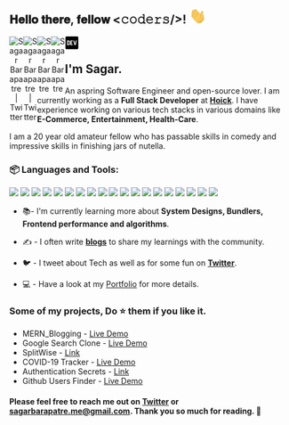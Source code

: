 <h2> 𝐇𝐞𝐥𝐥𝐨 𝐭𝐡𝐞𝐫𝐞, 𝐟𝐞𝐥𝐥𝐨𝐰 <𝚌𝚘𝚍𝚎𝚛𝚜/>! <img src="https://raw.githubusercontent.com/ABSphreak/ABSphreak/master/gifs/Hi.gif" width="30px"></h2>

<!-- <img align='right' src='https://user-images.githubusercontent.com/5713670/87202985-820dcb80-c2b6-11ea-9f56-7ec461c497c3.gif' width='200"'> -->

<p align="center">
    <a href="https://www.linkedin.com/in/sagarbarapatre02/">
  <img align="left" alt="Sagar Barapatre | Twitter" width="25px" src="https://cdn.jsdelivr.net/npm/simple-icons@v3/icons/linkedin.svg" />
</a>
<a href="https://twitter.com/gobi_masala">
  <img align="left" alt="Sagar Barapatre | Twitter" width="25px" src="https://cdn.jsdelivr.net/npm/simple-icons@v3/icons/twitter.svg" />
</a>
<a href="https://stackoverflow.com/users/13044870/sagar-barapatre">
  <img align="left" alt="Sagar Barapatre" width="25px" src="https://cdn.jsdelivr.net/npm/simple-icons@v3/icons/stackoverflow.svg" />
</a>
<a href="https://open.spotify.com/user/31i5mosmil3pn56b3bdhgj547z6y?si=99ebab7ce14147ed">
  <img align="left" alt="Sagar Barapatre" width="25px" src="https://cdn.jsdelivr.net/npm/simple-icons@v3/icons/spotify.svg" />
</a>
<a href="https://dev.to/sagarbarapatre">
  <img align="left" alt="Sagar Barapatre" width="25px" src="./devto.svg" />
</a>
    </p>
    
 <br>
<!--   <br> -->
 
## I'm Sagar. 
  
An aspring Software Engineer and open-source lover. I am currently working as a **Full Stack Developer** at **[Hoick](https://hoick.co.in)**.
I have experience working on various tech stacks in various domains like **E-Commerce, Entertainment, Health-Care**.

I am a 20 year old amateur fellow who has passable skills in comedy and impressive skills in finishing jars of nutella.


### 📦 Languages and Tools: 


<img src="https://img.shields.io/badge/JavaScript-F7DF1E?style=for-the-badge&logo=javascript&logoColor=black" /> <img src="https://img.shields.io/badge/Node.js-339933?style=for-the-badge&logo=nodedotjs&logoColor=white" /> <img src="https://img.shields.io/badge/Express.js-000000?style=for-the-badge&logo=express&logoColor=white" /> <img src="https://img.shields.io/badge/MongoDB-4EA94B?style=for-the-badge&logo=mongodb&logoColor=white" /> <img src="https://img.shields.io/badge/React-20232A?style=for-the-badge&logo=react&logoColor=61DAFB" /> <img src="https://img.shields.io/badge/HTML5-E34F26?style=for-the-badge&logo=html5&logoColor=white" /> <img src="https://img.shields.io/badge/CSS3-1572B6?style=for-the-badge&logo=css3&logoColor=white" /> <img src="https://img.shields.io/badge/Bootstrap-563D7C?style=for-the-badge&logo=bootstrap&logoColor=white" /> <img src="https://img.shields.io/badge/Redux-593D88?style=for-the-badge&logo=redux&logoColor=white" /> <img src="https://img.shields.io/badge/jQuery-0769AD?style=for-the-badge&logo=jquery&logoColor=white" /> <img src="https://img.shields.io/badge/GitHub-100000?style=for-the-badge&logo=github&logoColor=white" /> <img src="https://img.shields.io/badge/Git-F05032?style=for-the-badge&logo=git&logoColor=white" /> <img src="https://img.shields.io/badge/Postman-FF6C37?style=for-the-badge&logo=Postman&logoColor=white" /> <img src="https://img.shields.io/badge/dev.to-0A0A0A?style=for-the-badge&logo=devdotto&logoColor=white" /> <img src="https://img.shields.io/badge/C-00599C?style=for-the-badge&logo=c&logoColor=white" /> <img src="https://img.shields.io/badge/C%2B%2B-00599C?style=for-the-badge&logo=c%2B%2B&logoColor=white" /> <img src="https://img.shields.io/badge/npm-CB3837?style=for-the-badge&logo=npm&logoColor=white" /> <img src="https://img.shields.io/badge/React_Router-CA4245?style=for-the-badge&logo=react-router&logoColor=white" /> <img src="https://img.shields.io/badge/Heroku-430098?style=for-the-badge&logo=heroku&logoColor=white" />


- 📚- I'm currently learning more about **System Designs, Bundlers, Frontend performance and algorithms**.

- :writing_hand: - I often write **[blogs](https://dev.to/sagarbarapatre)** to share my learnings with the community.

- :bird: - I tweet about Tech as well as for some fun on **[Twitter](https://twitter.com/gobi_masala)**.

- :computer: - Have a look at my [Portfolio](https://sagarbarapatre.netlify.app) for more details.


### Some of my projects, Do ⭐️ them if you like it.

- MERN_Blogging - [Live Demo](https://mern-crud-assignment.herokuapp.com/)
- Google Search Clone - [Live Demo](https://search-engine-cb6e7.web.app/)
- SplitWise - [Link](https://github.com/sagar-barapatre/Splitwise)
- COVID-19 Tracker - [Live Demo](https://covid-19tracker-react.netlify.app/)
- Authentication Secrets - [Link](https://github.com/sagar-barapatre/Authentication-Secrets)
- Github Users Finder - [Live Demo](https://sagar-barapatre.github.io/Github-Users-Finder/)


#### Please feel free to reach me out on **[Twitter](https://twitter.com/sagar_sb_)** or **sagarbarapatre.me@gmail.com**. Thank you so much for reading. 💛






 

